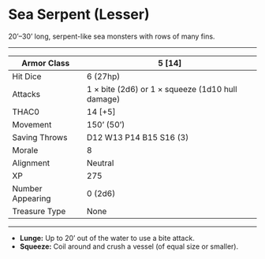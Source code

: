 # Sea Serpent (Lesser)

20’–30’ long, serpent-like sea monsters with rows of many fins.

------

| Armor Class     | 5 [14]                                           |
| ---------------- | ------------------------------------------------ |
| Hit Dice         | 6 (27hp)                                         |
| Attacks          | 1 × bite (2d6) or 1 × squeeze (1d10 hull damage) |
| THAC0            | 14 [+5]                                          |
| Movement         | 150’ (50’)                                       |
| Saving Throws    | D12 W13 P14 B15 S16 (3)                          |
| Morale           | 8                                                |
| Alignment        | Neutral                                          |
| XP               | 275                                              |
| Number Appearing | 0 (2d6)                                          |
| Treasure Type    | None                                             |

------

- **Lunge:** Up to 20’ out of the water to use a bite attack.
- **Squeeze:** Coil around and crush a vessel (of equal size or smaller).
